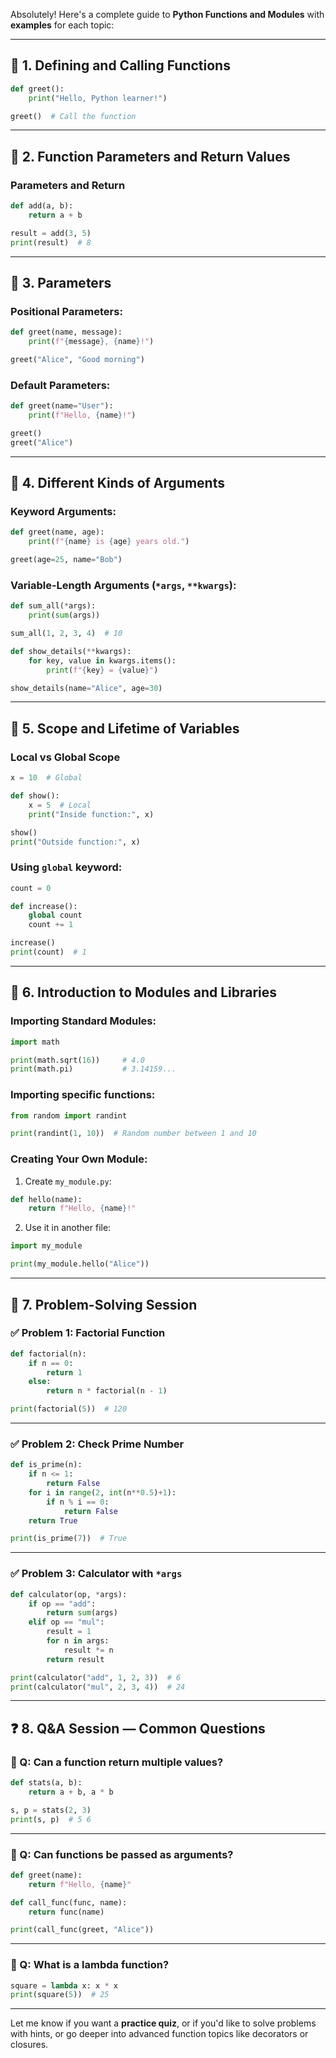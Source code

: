Absolutely! Here's a complete guide to **Python Functions and Modules** with **examples** for each topic:

---

## 🔹 **1. Defining and Calling Functions**

```python
def greet():
    print("Hello, Python learner!")

greet()  # Call the function
```

---

## 🔹 **2. Function Parameters and Return Values**

### Parameters and Return

```python
def add(a, b):
    return a + b

result = add(3, 5)
print(result)  # 8
```

---

## 🔹 **3. Parameters**

### Positional Parameters:

```python
def greet(name, message):
    print(f"{message}, {name}!")

greet("Alice", "Good morning")
```

### Default Parameters:

```python
def greet(name="User"):
    print(f"Hello, {name}!")

greet()
greet("Alice")
```

---

## 🔹 **4. Different Kinds of Arguments**

### Keyword Arguments:

```python
def greet(name, age):
    print(f"{name} is {age} years old.")

greet(age=25, name="Bob")
```

### Variable-Length Arguments (`*args`, `**kwargs`):

```python
def sum_all(*args):
    print(sum(args))

sum_all(1, 2, 3, 4)  # 10

def show_details(**kwargs):
    for key, value in kwargs.items():
        print(f"{key} = {value}")

show_details(name="Alice", age=30)
```

---

## 🔹 **5. Scope and Lifetime of Variables**

### Local vs Global Scope

```python
x = 10  # Global

def show():
    x = 5  # Local
    print("Inside function:", x)

show()
print("Outside function:", x)
```

### Using `global` keyword:

```python
count = 0

def increase():
    global count
    count += 1

increase()
print(count)  # 1
```

---

## 🔹 **6. Introduction to Modules and Libraries**

### Importing Standard Modules:

```python
import math

print(math.sqrt(16))     # 4.0
print(math.pi)           # 3.14159...
```

### Importing specific functions:

```python
from random import randint

print(randint(1, 10))  # Random number between 1 and 10
```

### Creating Your Own Module:

1. Create `my_module.py`:
```python
def hello(name):
    return f"Hello, {name}!"
```

2. Use it in another file:
```python
import my_module

print(my_module.hello("Alice"))
```

---

## 🧩 **7. Problem-Solving Session**

### ✅ Problem 1: Factorial Function

```python
def factorial(n):
    if n == 0:
        return 1
    else:
        return n * factorial(n - 1)

print(factorial(5))  # 120
```

---

### ✅ Problem 2: Check Prime Number

```python
def is_prime(n):
    if n <= 1:
        return False
    for i in range(2, int(n**0.5)+1):
        if n % i == 0:
            return False
    return True

print(is_prime(7))  # True
```

---

### ✅ Problem 3: Calculator with `*args`

```python
def calculator(op, *args):
    if op == "add":
        return sum(args)
    elif op == "mul":
        result = 1
        for n in args:
            result *= n
        return result

print(calculator("add", 1, 2, 3))  # 6
print(calculator("mul", 2, 3, 4))  # 24
```

---

## ❓ **8. Q&A Session — Common Questions**

### 🔸 Q: Can a function return multiple values?
```python
def stats(a, b):
    return a + b, a * b

s, p = stats(2, 3)
print(s, p)  # 5 6
```

---

### 🔸 Q: Can functions be passed as arguments?
```python
def greet(name):
    return f"Hello, {name}"

def call_func(func, name):
    return func(name)

print(call_func(greet, "Alice"))
```

---

### 🔸 Q: What is a lambda function?
```python
square = lambda x: x * x
print(square(5))  # 25
```

---

Let me know if you want a **practice quiz**, or if you'd like to solve problems with hints, or go deeper into advanced function topics like decorators or closures.